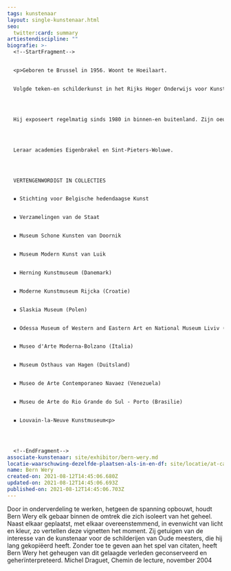 ```yaml
---
tags: kunstenaar
layout: single-kunstenaar.html
seo:
  twitter:card: summary
artiestendiscipline: ""
biografie: >-
  <!--StartFragment-->


  <p>Geboren te Brussel in 1956. Woont te Hoeilaart.


  Volgde teken-en schilderkunst in het Rijks Hoger Onderwijs voor Kunst (RHOK) te Brussel en in de "Kunstskolen" van Holbaek in Denemarken.




  Hij exposeert regelmatig sinds 1980 in binnen-en buitenland. Zijn oeuvre is vertegenwoordigd in meerdere Instellingen en Musea.




  Leraar academies Eigenbrakel en Sint-Pieters-Woluwe.




  VERTENGENWORDIGT IN COLLECTIES


  ▪ Stichting voor Belgische hedendaagse Kunst


  ▪ Verzamelingen van de Staat


  ▪ Museum Schone Kunsten van Doornik


  ▪ Museum Modern Kunst van Luik


  ▪ Herning Kunstmuseum (Danemark)


  ▪ Moderne Kunstmuseum Rijcka (Croatie)


  ▪ Slaskia Museum (Polen)


  ▪ Odessa Museum of Western and Eastern Art en National Museum Liviv (Oekraïne)


  ▪ Museo d'Arte Moderna-Bolzano (Italia)


  ▪ Museum Osthaus van Hagen (Duitsland)


  ▪ Museo de Arte Contemporaneo Navaez (Venezuela)


  ▪ Museu de Arte do Rio Grande do Sul - Porto (Brasilie)


  ▪ Louvain-la-Neuve Kunstmuseum<p>




  <!--EndFragment-->
associate-kunstenaar: site/exhibitor/bern-wery.md
locatie-waarschuwing-dezelfde-plaatsen-als-in-en-df: site/locatie/at-caroline.md
name: Bern Wery
created-on: 2021-08-12T14:45:06.680Z
updated-on: 2021-08-12T14:45:06.693Z
published-on: 2021-08-12T14:45:06.703Z
---
```

<!--StartFragment-->

Door in onderverdeling te werken, hetgeen de spanning opbouwt, houdt Bern Wery elk gebaar binnen de omtrek die zich isoleert van het geheel. Naast elkaar geplaatst, met elkaar overeenstemmend, in evenwicht van licht en kleur, zo vertellen deze vignetten het moment. Zij getuigen van de interesse van de kunstenaar voor de schilderijen van Oude meesters, die hij lang gekopiëerd heeft. Zonder toe te geven aan het spel van citaten, heeft Bern Wery het geheugen van dit gelaagde verleden geconserveerd en geherïnterpreteerd. Michel Draguet, Chemin de lecture, november 2004



<!--EndFragment-->